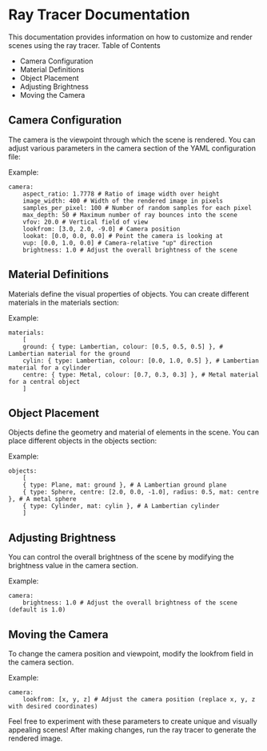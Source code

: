 # Ray Tracer Documentation

This documentation provides information on how to customize and render scenes using the ray tracer.
Table of Contents

- Camera Configuration
- Material Definitions
- Object Placement
- Adjusting Brightness
- Moving the Camera

## Camera Configuration

The camera is the viewpoint through which the scene is rendered. You can adjust various parameters in the camera section of the YAML configuration file:

Example:

    camera:
        aspect_ratio: 1.7778 # Ratio of image width over height
        image_width: 400 # Width of the rendered image in pixels
        samples_per_pixel: 100 # Number of random samples for each pixel
        max_depth: 50 # Maximum number of ray bounces into the scene
        vfov: 20.0 # Vertical field of view
        lookfrom: [3.0, 2.0, -9.0] # Camera position
        lookat: [0.0, 0.0, 0.0] # Point the camera is looking at
        vup: [0.0, 1.0, 0.0] # Camera-relative "up" direction
        brightness: 1.0 # Adjust the overall brightness of the scene

## Material Definitions

Materials define the visual properties of objects. You can create different materials in the materials section:

Example:

    materials:
        [
        ground: { type: Lambertian, colour: [0.5, 0.5, 0.5] }, # Lambertian material for the ground
        cylin: { type: Lambertian, colour: [0.0, 1.0, 0.5] }, # Lambertian material for a cylinder
        centre: { type: Metal, colour: [0.7, 0.3, 0.3] }, # Metal material for a central object
        ]

## Object Placement

Objects define the geometry and material of elements in the scene. You can place different objects in the objects section:

Example:

    objects:
        [
        { type: Plane, mat: ground }, # A Lambertian ground plane
        { type: Sphere, centre: [2.0, 0.0, -1.0], radius: 0.5, mat: centre }, # A metal sphere
        { type: Cylinder, mat: cylin }, # A Lambertian cylinder
        ]

## Adjusting Brightness

You can control the overall brightness of the scene by modifying the brightness value in the camera section.

Example:

    camera:
        brightness: 1.0 # Adjust the overall brightness of the scene (default is 1.0)

## Moving the Camera

To change the camera position and viewpoint, modify the lookfrom field in the camera section.

Example:

    camera:
        lookfrom: [x, y, z] # Adjust the camera position (replace x, y, z with desired coordinates)

Feel free to experiment with these parameters to create unique and visually appealing scenes! After making changes, run the ray tracer to generate the rendered image.
